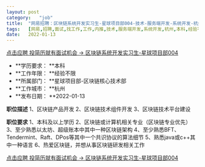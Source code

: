 ```yaml
---
layout:	post
category:	"job"
title:	"网易招聘：区块链系统开发实习生-星球项目部004-技术-服务端开发-系统开发-杭州本科经验不限"
tags:	[网易,招聘,面试,找工作,工作,内推,技术,服务端开发,系统开发,杭州,本科,经验不限]
date:	2022-01-13
---
```


[点击应聘 投简历就有面试机会 -> 区块链系统开发实习生-星球项目部004](http://mobile.bole.netease.com/bole/boleDetail?id=37389&employeeId=346f03c3cda5f04c&key=all)



- **学历要求： **本科
- **工作年限： **经验不限
- **所属部门： **星球项目部-区块链核心技术部
- **工作城市： **杭州
- **发布日期： **2022-01-13



**职位描述**
1、区块链产品开发
2、区块链技术组件开发
3、区块链技术平台建设



**职位要求**
1、本科及以上学历
2、区块链或计算机相关专业（区块链专业优先）
3、至少熟悉以太坊、超级账本中其中一种区块链架构
4、至少熟悉BFT、Tendermint、Raft、DPos等其中一个共识协议的算法细节
5、熟悉java或c++其中一种语言
6、热爱区块链，并想从事区块链研发相关工作



[点击应聘 投简历就有面试机会 -> 区块链系统开发实习生-星球项目部004](http://mobile.bole.netease.com/bole/boleDetail?id=37389&employeeId=346f03c3cda5f04c&key=all)